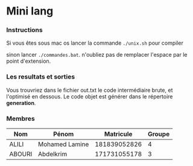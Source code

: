# Mini lang

### **Instructions**

Si vous êtes sous mac os lancer la commande `./unix.sh` pour compiler

sinon lancer `./commandes.bat`. n'oubliez pas de remplacer l'espace par le point d'extension.

### **Les resultats et sorties**

Vous trouvriez dans le fichier out.txt le code intermédiaire brute, et l'optimisé en dessous. Le code objet est générer dans le répertoire ****generation****.

### **Membres**

| Nom | Pénom | Matricule | Groupe |
| --- | --- | --- | --- |
| ALILI | Mohamed Lamine | 181839052826 | 4 |
| ABOURI | Abdelkrim | 171731055178 | 3 |